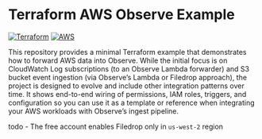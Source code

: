 # Terraform AWS Observe Example

[![Terraform](https://img.shields.io/badge/terraform-%235835CC.svg?style=for-the-badge&logo=terraform&logoColor=white)](https://www.terraform.io/)
[![AWS](https://img.shields.io/badge/AWS-%23FF9900.svg?style=for-the-badge&logo=amazon-aws&logoColor=white)](https://aws.amazon.com/)

This repository provides a minimal Terraform example that demonstrates how to forward AWS data into Observe. While the initial focus is on CloudWatch Log subscriptions (to an Observe Lambda forwarder) and S3 bucket event ingestion (via Observe’s Lambda or Filedrop approach), the project is designed to evolve and include other integration patterns over time. It shows end-to-end wiring of permissions, IAM roles, triggers, and configuration so you can use it as a template or reference when integrating your AWS workloads with Observe’s ingest pipeline.

todo - The free account enables Filedrop only in `us-west-2` region

